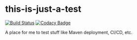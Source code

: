# this-is-just-a-test

[![Build Status](https://travis-ci.com/theoriginalbit/this-is-just-a-test.svg?branch=master)](https://travis-ci.com/theoriginalbit/this-is-just-a-test) [![Codacy Badge](https://api.codacy.com/project/badge/Grade/17c7fbbeca2c437ca64b288e38aebbff)](https://app.codacy.com/app/theoriginalbit/this-is-just-a-test?utm_source=github.com&utm_medium=referral&utm_content=theoriginalbit/this-is-just-a-test&utm_campaign=badger)

A place for me to test stuff like Maven deployment, CI/CD, etc.
